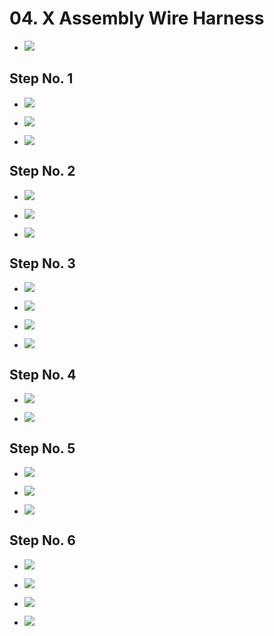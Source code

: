 # 04. X Assembly Wire Harness

- ![](https://github.com/IMADE3D/awesome-docs/blob/master/docs/JB-2-Maker-Cold-Docs/assets/x-axis/JB2e_x-axis-19.jpg)

## Step No. 1

- ![](https://github.com/IMADE3D/awesome-docs/blob/master/docs/JB-2-Maker-Cold-Docs/assets/x-axis/JB2e_x-axis-20.jpg)

- ![](https://github.com/IMADE3D/awesome-docs/blob/master/docs/JB-2-Maker-Cold-Docs/assets/x-axis/JB2e_x-axis-21.jpg)

- ![](https://github.com/IMADE3D/awesome-docs/blob/master/docs/JB-2-Maker-Cold-Docs/assets/x-axis/JB2e_x-axis-23.jpg)

## Step No. 2

- ![](https://github.com/IMADE3D/awesome-docs/blob/master/docs/JB-2-Maker-Cold-Docs/assets/x-axis/JB2e_x-axis-24.jpg)

- ![](https://github.com/IMADE3D/awesome-docs/blob/master/docs/JB-2-Maker-Cold-Docs/assets/x-axis/JB2e_x-axis-25.jpg)

- ![](https://github.com/IMADE3D/awesome-docs/blob/master/docs/JB-2-Maker-Cold-Docs/assets/x-axis/JB2e_x-axis-26.jpg)

## Step No. 3

- ![](https://github.com/IMADE3D/awesome-docs/blob/master/docs/JB-2-Maker-Cold-Docs/assets/x-axis/JB2e_x-axis-27.jpg)

- ![](https://github.com/IMADE3D/awesome-docs/blob/master/docs/JB-2-Maker-Cold-Docs/assets/x-axis/JB2e_x-axis-28.jpg)

- ![](https://github.com/IMADE3D/awesome-docs/blob/master/docs/JB-2-Maker-Cold-Docs/assets/x-axis/JB2e_x-axis-29.jpg)

- ![](https://github.com/IMADE3D/awesome-docs/blob/master/docs/JB-2-Maker-Cold-Docs/assets/x-axis/JB2e_x-axis-30.jpg)

## Step No. 4

- ![](https://github.com/IMADE3D/awesome-docs/blob/master/docs/JB-2-Maker-Cold-Docs/assets/x-axis/JB2e_x-axis-31.jpg)

- ![](https://github.com/IMADE3D/awesome-docs/blob/master/docs/JB-2-Maker-Cold-Docs/assets/x-axis/JB2e_x-axis-32.jpg)

## Step No. 5

- ![](https://github.com/IMADE3D/awesome-docs/blob/master/docs/JB-2-Maker-Cold-Docs/assets/x-axis/JB2e_x-axis-33.jpg)

- ![](https://github.com/IMADE3D/awesome-docs/blob/master/docs/JB-2-Maker-Cold-Docs/assets/x-axis/JB2e_x-axis-34.jpg)

- ![](https://github.com/IMADE3D/awesome-docs/blob/master/docs/JB-2-Maker-Cold-Docs/assets/x-axis/JB2e_x-axis-35.jpg)

## Step No. 6

- ![](https://github.com/IMADE3D/awesome-docs/blob/master/docs/JB-2-Maker-Cold-Docs/assets/x-axis/JB2e_x-axis-37.jpg)

- ![](https://github.com/IMADE3D/awesome-docs/blob/master/docs/JB-2-Maker-Cold-Docs/assets/x-axis/JB2e_x-axis-38.jpg)

- ![](https://github.com/IMADE3D/awesome-docs/blob/master/docs/JB-2-Maker-Cold-Docs/assets/x-axis/JB2e_x-axis-39.jpg)

- ![](https://github.com/IMADE3D/awesome-docs/blob/master/docs/JB-2-Maker-Cold-Docs/assets/x-axis/JB2e_x-axis-40.jpg)
